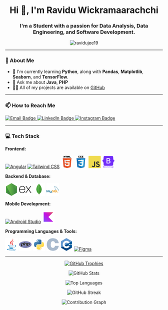 <!-- ======================= HEADER ======================= -->
<h1 align="center">Hi 👋, I'm Ravidu Wickramaarachchi</h1>
<h3 align="center">I'm a Student with a passion for Data Analysis, Data Engineering, and Software Development.</h3>

<!-- ======================= PROFILE VIEWS ======================= -->
<p align="center">
  <img src="https://komarev.com/ghpvc/?username=ravidujee19&label=Profile%20views&color=0e75b6&style=flat" alt="ravidujee19" />
</p>

---

<!-- ======================= ABOUT ME SECTION ======================= -->
### 🚀 About Me

- 🎯 I'm currently learning **Python**, along with **Pandas**, **Matplotlib**, **Seaborn**, and **TensorFlow**.
- 💬 Ask me about **Java**, **PHP**
- 👨‍💻 All of my projects are available on [GitHub](https://github.com/ravidujee19)

---

<!-- ======================= CONNECT WITH ME ======================= -->
### 📫 How to Reach Me

<p align="left">
  <a href="mailto:ravijeewantha6599745@gmail.com">
    <img src="https://img.shields.io/badge/Email-D14836?style=for-the-badge&logo=gmail&logoColor=white" alt="Email Badge"/>
  </a>
  <a href="https://linkedin.com/in/ravidu-wickramaarachchi" target="_blank">
    <img src="https://img.shields.io/badge/LinkedIn-0A66C2?style=for-the-badge&logo=linkedin&logoColor=white" alt="LinkedIn Badge"/>
  </a>
  <a href="https://instagram.com/ravidujee_" target="_blank">
    <img src="https://img.shields.io/badge/Instagram-E4405F?style=for-the-badge&logo=instagram&logoColor=white" alt="Instagram Badge"/>
  </a>
</p>

---

<!-- ======================= TECH STACK ======================= -->
### 💻 Tech Stack

**Frontend:**
<p>
  <a href="https://angular.io"><img src="https://angular.io/assets/images/logos/angular/angular.svg" width="40" height="40" alt="Angular"/></a>
  <a href="https://tailwindcss.com/"><img src="https://www.vectorlogo.zone/logos/tailwindcss/tailwindcss-icon.svg" width="40" height="40" alt="Tailwind CSS"/></a>
  <a href="https://developer.mozilla.org/en-US/docs/Web/HTML"><img src="https://raw.githubusercontent.com/devicons/devicon/master/icons/html5/html5-original-wordmark.svg" width="40" height="40" alt="HTML"/></a>
  <a href="https://developer.mozilla.org/en-US/docs/Web/CSS"><img src="https://raw.githubusercontent.com/devicons/devicon/master/icons/css3/css3-original-wordmark.svg" width="40" height="40" alt="CSS"/></a>
  <a href="https://developer.mozilla.org/en-US/docs/Web/JavaScript"><img src="https://raw.githubusercontent.com/devicons/devicon/master/icons/javascript/javascript-original.svg" width="40" height="40" alt="JavaScript"/></a>
  <a href="https://getbootstrap.com"><img src="https://raw.githubusercontent.com/devicons/devicon/master/icons/bootstrap/bootstrap-plain-wordmark.svg" width="40" height="40" alt="Bootstrap"/></a>
</p>

**Backend & Database:**
<p>
  <a href="https://nodejs.org"><img src="https://raw.githubusercontent.com/devicons/devicon/master/icons/nodejs/nodejs-original.svg" width="40" height="40" alt="Node.js"/></a>
  <a href="https://expressjs.com/"><img src="https://raw.githubusercontent.com/devicons/devicon/master/icons/express/express-original.svg" width="40" height="40" alt="Express.js"/></a>
  <a href="https://www.mongodb.com/"><img src="https://raw.githubusercontent.com/devicons/devicon/master/icons/mongodb/mongodb-original.svg" width="40" height="40" alt="MongoDB"/></a>
  <a href="https://www.mysql.com/"><img src="https://raw.githubusercontent.com/devicons/devicon/master/icons/mysql/mysql-original-wordmark.svg" width="40" height="40" alt="MySQL"/></a>
</p>

**Mobile Development:**
<p>
  <a href="https://developer.android.com/studio"><img src="https://developer.android.com/images/logos/android.svg" width="40" height="40" alt="Android Studio"/></a>
  <a href="https://kotlinlang.org/"><img src="https://raw.githubusercontent.com/devicons/devicon/master/icons/kotlin/kotlin-original.svg" width="40" height="40" alt="Kotlin"/></a>
</p>

**Programming Languages & Tools:**
<p>
  <a href="https://www.java.com"><img src="https://raw.githubusercontent.com/devicons/devicon/master/icons/java/java-original.svg" width="40" height="40" alt="Java"/></a>
  <a href="https://www.php.net"><img src="https://raw.githubusercontent.com/devicons/devicon/master/icons/php/php-original.svg" width="40" height="40" alt="PHP"/></a>
  <a href="https://www.python.org"><img src="https://raw.githubusercontent.com/devicons/devicon/master/icons/python/python-original.svg" width="40" height="40" alt="Python"/></a>
  <a href="https://www.cprogramming.com/"><img src="https://raw.githubusercontent.com/devicons/devicon/master/icons/c/c-original.svg" width="40" height="40" alt="C"/></a>
  <a href="https://www.w3schools.com/cpp/"><img src="https://raw.githubusercontent.com/devicons/devicon/master/icons/cplusplus/cplusplus-original.svg" width="40" height="40" alt="C++"/></a>
  <a href="https://www.figma.com/"><img src="https://www.vectorlogo.zone/logos/figma/figma-icon.svg" width="40" height="40" alt="Figma"/></a>
</p>

---

<!-- ======================= GITHUB STATS & TROPHIES ======================= -->
<p align="center">
  <a href="https://github.com/ryo-ma/github-profile-trophy">
    <img src="https://github-profile-trophy.vercel.app/?username=ravidujee19&theme=tokyonight&row=1&column=6" alt="GitHub Trophies" />
  </a>
</p>

<p align="center">
  <img src="https://github-readme-stats.vercel.app/api?username=ravidujee19&show_icons=true&theme=tokyonight&hide_border=true&title_color=00ffff&text_color=ffffff" alt="GitHub Stats" />
</p>

<p align="center">
  <img src="https://github-readme-stats.vercel.app/api/top-langs/?username=ravidujee19&layout=compact&theme=tokyonight&hide_border=true&title_color=00ffff&text_color=ffffff" alt="Top Languages" />
</p>

<!-- GITHUB STREAK -->
<p align="center">
  <img src="https://streak-stats.demolab.com?user=ravidujee19&theme=tokyonight&hide_border=true" alt="GitHub Streak" />
</p>

<!-- CONTRIBUTION GRAPH -->
<p align="center">
  <img src="https://github-readme-activity-graph.vercel.app/graph?username=ravidujee19&theme=tokyo-night&area=true" alt="Contribution Graph" />
</p>

